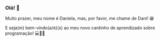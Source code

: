 ### Olá! 💜

Muito prazer, meu nome é Daniela, mas, por favor, me chame de Dani! 😁

E seja(m) bem-vindo(a/e)(s) ao meu novo cantinho de aprendizado sobre programação! 💻🤩😉

<!--
**DanielaKobayashi/DanielaKobayashi** is a ✨ _special_ ✨ repository because its `README.md` (this file) appears on your GitHub profile.

Here are some ideas to get you started:

- 🔭 I’m currently working on ...
- 🌱 I’m currently learning ...
- 👯 I’m looking to collaborate on ...
- 🤔 I’m looking for help with ...
- 💬 Ask me about ...
- 📫 How to reach me: ...
- 😄 Pronouns: ...
- ⚡ Fun fact: ...
-->
